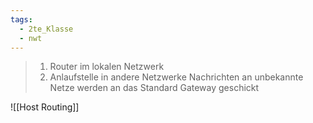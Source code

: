 ```yaml
---
tags:
  - 2te_Klasse
  - nwt
---
```


> 1. Router im lokalen Netzwerk
> 1. Anlaufstelle in andere Netzwerke
> Nachrichten an unbekannte Netze werden an das Standard Gateway geschickt 

![[Host Routing]]
